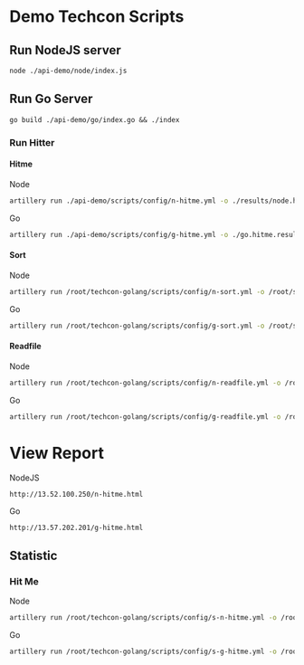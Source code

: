 # Demo Techcon Scripts

## Run NodeJS server
```bash
node ./api-demo/node/index.js
```

## Run Go Server
```
go build ./api-demo/go/index.go && ./index
```

### Run Hitter
#### Hitme
Node
```bash
artillery run ./api-demo/scripts/config/n-hitme.yml -o ./results/node.hitme.results.json && artillery report -o ./report/n-hitme.html ./results/node.hitme.results.json
```

Go
```bash
artillery run ./api-demo/scripts/config/g-hitme.yml -o ./go.hitme.results.json && artillery report -o ./report/g-hitme.html ./results/go.hitme.results.json
```

#### Sort
Node
```bash
artillery run /root/techcon-golang/scripts/config/n-sort.yml -o /root/sort.results.json && artillery report -o /var/www/html/n-sort.html /root/sort.results.json
```

Go
```bash
artillery run /root/techcon-golang/scripts/config/g-sort.yml -o /root/sort.results.json && artillery report -o /var/www/html/g-sort.html /root/sort.results.json
```

#### Readfile
Node
```bash
artillery run /root/techcon-golang/scripts/config/n-readfile.yml -o /root/readfile.results.json && artillery report -o /var/www/html/n-readfile.html /root/readfile.results.json
```

Go
```bash
artillery run /root/techcon-golang/scripts/config/g-readfile.yml -o /root/readfile.results.json && artillery report -o /var/www/html/g-readfile.html /root/readfile.results.json
```

# View Report
NodeJS
```
http://13.52.100.250/n-hitme.html
```

Go
```
http://13.57.202.201/g-hitme.html
```



## Statistic
### Hit Me
Node
```bash
artillery run /root/techcon-golang/scripts/config/s-n-hitme.yml -o /root/readfile.results.json
```

Go
```bash
artillery run /root/techcon-golang/scripts/config/s-g-hitme.yml -o /root/readfile.results.json
```